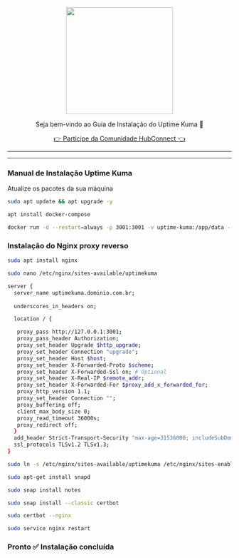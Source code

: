 <p align="center">
<img src="https://cwmkt.com.br/wp-content/uploads/2024/04/logo_github.png" width="240" />
<p align="center">Seja bem-vindo ao Guia de Instalação do Uptime Kuma 🚀</p>
</p>
  
<p align="center"> 
<a href="https://hubconnect.top" target="_blank">👉 Participe da Comunidade HubConnect 👈</a>
</p>

<hr />
<hr />

 
### Manual de Instalação Uptime Kuma

Atualize os pacotes da sua máquina

```bash
sudo apt update && apt upgrade -y
```

```bash
apt install docker-compose
```

```bash
docker run -d --restart=always -p 3001:3001 -v uptime-kuma:/app/data --name uptime-kuma louislam/uptime-kuma:1
```

### Instalação do Nginx proxy reverso

```bash
sudo apt install nginx
```

```bash
sudo nano /etc/nginx/sites-available/uptimekuma
```

```bash
server {
  server_name uptimekuma.dominio.com.br;
  
  underscores_in_headers on;

  location / {

   proxy_pass http://127.0.0.1:3001;
   proxy_pass_header Authorization;
   proxy_set_header Upgrade $http_upgrade;
   proxy_set_header Connection "upgrade";
   proxy_set_header Host $host;
   proxy_set_header X-Forwarded-Proto $scheme;
   proxy_set_header X-Forwarded-Ssl on; # Optional
   proxy_set_header X-Real-IP $remote_addr;
   proxy_set_header X-Forwarded-For $proxy_add_x_forwarded_for;
   proxy_http_version 1.1;
   proxy_set_header Connection "";
   proxy_buffering off;
   client_max_body_size 0;
   proxy_read_timeout 36000s;
   proxy_redirect off;
  }
  add_header Strict-Transport-Security "max-age=31536000; includeSubDomains" always;
  ssl_protocols TLSv1.2 TLSv1.3;
} 
  ```

```bash
sudo ln -s /etc/nginx/sites-available/uptimekuma /etc/nginx/sites-enabled
```

```bash
sudo apt-get install snapd
```

```bash 
sudo snap install notes
```

```bash
sudo snap install --classic certbot
```

```bash  
sudo certbot --nginx
```

```bash  
sudo service nginx restart
```

### Pronto ✅ Instalação concluída
